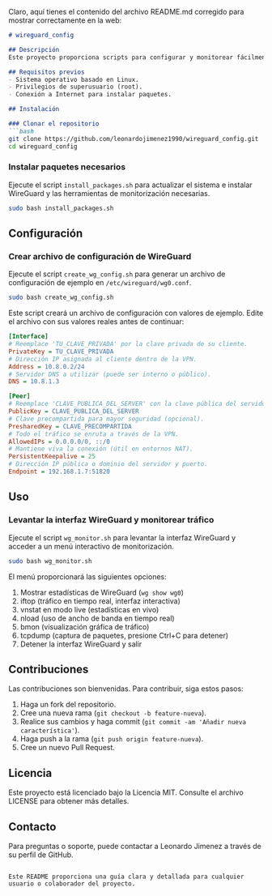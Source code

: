 Claro, aquí tienes el contenido del archivo README.md corregido para mostrar correctamente en la web:

```markdown
# wireguard_config

## Descripción
Este proyecto proporciona scripts para configurar y monitorear fácilmente una interfaz WireGuard en sistemas basados en Linux. Incluye herramientas para instalar los paquetes necesarios, crear un archivo de configuración de WireGuard y monitorear el tráfico en tiempo real.

## Requisitos previos
- Sistema operativo basado en Linux.
- Privilegios de superusuario (root).
- Conexión a Internet para instalar paquetes.

## Instalación

### Clonar el repositorio
```bash
git clone https://github.com/leonardojimenez1990/wireguard_config.git
cd wireguard_config
```

### Instalar paquetes necesarios
Ejecute el script `install_packages.sh` para actualizar el sistema e instalar WireGuard y las herramientas de monitorización necesarias.
```bash
sudo bash install_packages.sh
```

## Configuración

### Crear archivo de configuración de WireGuard
Ejecute el script `create_wg_config.sh` para generar un archivo de configuración de ejemplo en `/etc/wireguard/wg0.conf`.
```bash
sudo bash create_wg_config.sh
```
Este script creará un archivo de configuración con valores de ejemplo. Edite el archivo con sus valores reales antes de continuar:
```ini
[Interface]
# Reemplace 'TU_CLAVE_PRIVADA' por la clave privada de su cliente.
PrivateKey = TU_CLAVE_PRIVADA
# Dirección IP asignada al cliente dentro de la VPN.
Address = 10.8.0.2/24
# Servidor DNS a utilizar (puede ser interno o público).
DNS = 10.8.1.3

[Peer]
# Reemplace 'CLAVE_PUBLICA_DEL_SERVER' con la clave pública del servidor.
PublicKey = CLAVE_PUBLICA_DEL_SERVER
# Clave precompartida para mayor seguridad (opcional).
PresharedKey = CLAVE_PRECOMPARTIDA
# Todo el tráfico se enruta a través de la VPN.
AllowedIPs = 0.0.0.0/0, ::/0
# Mantiene viva la conexión (útil en entornos NAT).
PersistentKeepalive = 25
# Dirección IP pública o dominio del servidor y puerto.
Endpoint = 192.168.1.7:51820
```

## Uso

### Levantar la interfaz WireGuard y monitorear tráfico
Ejecute el script `wg_monitor.sh` para levantar la interfaz WireGuard y acceder a un menú interactivo de monitorización.
```bash
sudo bash wg_monitor.sh
```
El menú proporcionará las siguientes opciones:
1. Mostrar estadísticas de WireGuard (`wg show wg0`)
2. iftop (tráfico en tiempo real, interfaz interactiva)
3. vnstat en modo live (estadísticas en vivo)
4. nload (uso de ancho de banda en tiempo real)
5. bmon (visualización gráfica de tráfico)
6. tcpdump (captura de paquetes, presione Ctrl+C para detener)
7. Detener la interfaz WireGuard y salir

## Contribuciones
Las contribuciones son bienvenidas. Para contribuir, siga estos pasos:
1. Haga un fork del repositorio.
2. Cree una nueva rama (`git checkout -b feature-nueva`).
3. Realice sus cambios y haga commit (`git commit -am 'Añadir nueva característica'`).
4. Haga push a la rama (`git push origin feature-nueva`).
5. Cree un nuevo Pull Request.

## Licencia
Este proyecto está licenciado bajo la Licencia MIT. Consulte el archivo LICENSE para obtener más detalles.

## Contacto
Para preguntas o soporte, puede contactar a Leonardo Jimenez a través de su perfil de GitHub.
```

Este README proporciona una guía clara y detallada para cualquier usuario o colaborador del proyecto.
